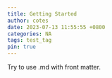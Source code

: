 ```yaml
---
title: Getting Started
author: cotes
date: 2023-07-13 11:55:55 +0800
categories: NA
tags: test_tag
pin: true
---
```


Try to use .md with front matter. 